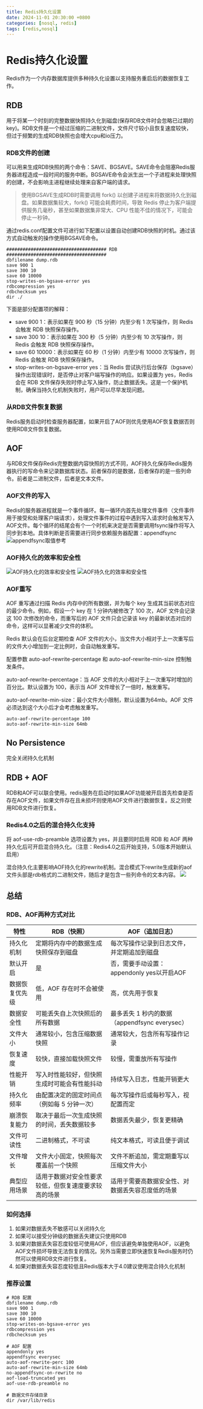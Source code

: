 ```yaml
---
title: Redis持久化设置
date: 2024-11-01 20:30:00 +0800
categories: [nosql, redis]
tags: [redis,nosql]     
---
```



# Redis持久化设置
Redis作为一个内存数据库提供多种持久化设置以支持服务重启后的数据恢复工作。
## RDB
用于将某一个时刻的完整数据快照持久化到磁盘(保存RDB文件时会忽略已过期的key)。RDB文件是一个经过压缩的二进制文件，文件尺寸较小且恢复速度较快，但过于频繁的生成RDB快照也会增大cpu和io压力。

### RDB文件的创建
可以用来生成RDB快照的两个命令：SAVE、BGSAVE。SAVE命令会阻塞Redis服务器进程造成一段时间的服务中断。BGSAVE命令会派生出一个子进程来处理快照的创建，不会影响主进程继续处理来自客户端的请求。
> 使用BGSAVE生成RDB时需要调用 fork() 以创建子进程来将数据持久化到磁盘。如果数据集较大，fork() 可能会耗费时间，导致 Redis 停止为客户端提供服务几毫秒，甚至如果数据集非常大、CPU 性能不佳的情况下，可能会停止一秒钟。

通过redis.conf配置文件可进行如下配置以设置自动创建RDB快照的时机。通过该方式自动触发的操作使用BGSAVE命令。
```
##################################### RDB #####################################
dbfilename dump.rdb
save 900 1
save 300 10
save 60 10000
stop-writes-on-bgsave-error yes
rdbcompression yes
rdbchecksum yes
dir ./
```
下面是部分配置项的解释：
- save 900 1：表示如果在 900 秒（15 分钟）内至少有 1 次写操作，则 Redis 会触发 RDB 快照保存操作。
- save 300 10：表示如果在 300 秒（5 分钟）内至少有 10 次写操作，则 Redis 会触发 RDB 快照保存操作。
- save 60 10000：表示如果在 60 秒（1 分钟）内至少有 10000 次写操作，则 Redis 会触发 RDB 快照保存操作。
- stop-writes-on-bgsave-error yes：当 Redis 尝试执行后台保存（bgsave）操作出现错误时，是否停止对客户端写操作的响应。如果设置为 yes，Redis 会在 RDB 文件保存失败时停止写入操作，防止数据丢失。这是一个保护机制，确保当持久化机制失败时，用户可以尽早发现问题。

### 从RDB文件恢复数据
Redis服务启动时检查服务器配置，如果开启了AOF则优先使用AOF恢复数据否则使用RDB文件恢复数据。

## AOF
与RDB文件保存Redis完整数据内容快照的方式不同，AOF持久化保存Redis服务器执行的写命令来记录数据库状态。前者保存的是数据，后者保存的是一些列命令。前者是二进制文件，后者是文本文件。
### AOF文件的写入
Redis的服务器进程就是一个事件循环。每一循环内首先处理文件事件（文件事件用于接受和处理客户端请求），处理文件事件的过程中遇到写入请求时会触发写入AOF文件。每个循环的结尾会有个一个时机来决定是否需要调用fsync操作将写入同步到本地。具体判断是否需要进行同步依赖服务器配置：appendfsync
![appendfsync取值参考](/assets/images/resis/config_appendfsync.png)
### AOF持久化的效率和安全性
![AOF持久化的效率和安全性](/assets/images/resis/AOF.png)
![AOF持久化的效率和安全性](/assets/images/resis/AOF-2.png)
### AOF重写
AOF 重写通过扫描 Redis 内存中的所有数据，并为每个 key 生成其当前状态对应的最少命令。例如，假设一个 key 在 1 分钟内被修改了 100 次，AOF 文件会记录这 100 次修改的命令，而重写后的 AOF 文件只会记录该 key 的最新状态对应的命令，这样可以显著减少文件的体积。

Redis 默认会在后台定期检查 AOF 文件的大小，当文件大小相对于上一次重写后的文件大小增加到一定比例时，会自动触发重写。

配置参数 auto-aof-rewrite-percentage 和 auto-aof-rewrite-min-size 控制触发条件。

auto-aof-rewrite-percentage：当 AOF 文件的大小相对于上一次重写时增加的百分比。默认设置为 100，表示当 AOF 文件增长了一倍时，触发重写。

auto-aof-rewrite-min-size：最小文件大小限制，默认设置为64mb。AOF 文件必须达到这个大小后才会考虑触发重写。
```
auto-aof-rewrite-percentage 100
auto-aof-rewrite-min-size 64mb
```

## No Persistence
完全关闭持久化机制

## RDB + AOF
RDB和AOF可以联合使用。redis服务在启动时如果AOF功能被开启首先检查是否存在AOF文件，如果文件存在且未损坏则使用AOF文件进行数据恢复。反之则使用RDB文件进行恢复。

### Redis4.0之后的混合持久化支持
将 aof-use-rdb-preamble 选项设置为 yes，并且要同时启用 RDB 和 AOF 两种持久化后可开启混合持久化。（注意：Redis4.0之后开始支持，5.0版本开始默认启用）

混合持久化主要影响AOF持久化的rewrite机制。混合模式下rewrite生成新的aof文件头部是rdb格式的二进制文件，随后才是包含一些列命令的文本内容。
![](/assets/images/resis/aof-use-rdb-preamble.png)

## 总结
### RDB、AOF两种方式对比
| 特性           | RDB（快照）                                          | AOF（追加日志）                                  |
| -------------- | ---------------------------------------------------- | ------------------------------------------------ |
| 持久化机制     | 定期将内存中的数据生成快照保存到磁盘                 | 每次写操作记录到日志文件，并定期追加到磁盘       |
| 默认开启       | 是                                                   | 否，需要手动设置：appendonly yes以开启AOF        |
| 数据恢复优先级 | 低，AOF 存在时不会被使用                             | 高，优先用于恢复                                 |
| 数据安全性     | 可能丢失自上次快照后的所有数据                       | 最多丢失 1 秒内的数据（appendfsync everysec）    |
| 文件大小       | 通常较小，包含压缩数据快照                           | 通常较大，包含所有写操作记录                     |
| 恢复速度       | 较快，直接加载快照文件                               | 较慢，需重放所有写操作                           |
| 性能开销       | 写入时性能较好，但快照生成时可能会有性能抖动         | 持续写入日志，性能开销更大                       |
| 持久化频率     | 由配置决定的固定时间点（例如每 5 分钟一次）          | 每次写操作后或每秒写入，视配置而定               |
| 崩溃恢复能力   | 取决于最后一次生成快照的时间，丢失数据较多           | 数据丢失最少，恢复更精确                         |
| 文件可读性     | 二进制格式，不可读                                   | 纯文本格式，可读且便于调试                       |
| 文件增长       | 文件大小固定，快照每次覆盖前一个快照                 | 文件不断追加，需定期重写以压缩文件大小           |
| 典型应用场景   | 适用于数据对安全性要求较低，但恢复速度要求较高的场景 | 适用于需要高数据安全性、对数据丢失容忍度低的场景 |

### 如何选择
1. 如果对数据丢失不敏感可以关闭持久化
2. 如果可以接受分钟级的数据丢失建议只使用RDB
3. 如果对数据丢失容忍度较低可使用AOF，但应该避免单独使用AOF，以避免AOF文件损坏导致无法恢复的情况。另外当需要立即快速恢复Redis服务时仍然可以使用RDB文件进行恢复。
4. 如果对数据丢失容忍度较低且Redis版本大于4.0建议使用混合持久化机制

### 推荐设置
```
# RDB 配置
dbfilename dump.rdb
save 900 1
save 300 10
save 60 10000
stop-writes-on-bgsave-error yes
rdbcompression yes
rdbchecksum yes

# AOF 配置
appendonly yes
appendfsync everysec
auto-aof-rewrite-perc 100
auto-aof-rewrite-min-size 64mb
no-appendfsync-on-rewrite no
aof-load-truncated yes
aof-use-rdb-preamble no

# 数据文件存储目录
dir /var/lib/redis

```